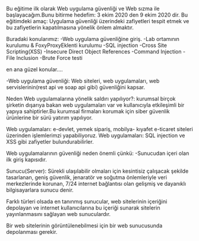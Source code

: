 Bu eğitime ilk olarak Web uygulama güvenliği ve Web sızma ile başlayacağım.Bunu bitirme hedefim: 3 ekim 2020 den 9 ekim 2020 dir.
Bu eğitimdeki amaç: Uygulama güvenliği üzerindeki zafiyetleri tespit etmek ve bu zafiyetlerin kapatılmasına yönelik önlem almaktır.

Buradaki konularımız:
-Web uygulama güvenliğine giriş.
-Lab ortamının kurulumu & FoxyProxyEklenti kurulumu
-SQL injection
-Cross Site Scripting(XSS)
-Insecure Direct Object References 
-Command Injection 
-File Inclusion 
-Brute Force testi

en ana güzel konular....

-Web uygulama güvenliği: Web siteleri, web uygulamaları, web servislerinin(rest api ve soap api gibi) güvenliğini kapsar.

Neden Web uygulamalarına yönelik saldırı yapılıyor?: kurumsal birçok şirketin dışarıya bakan web uygulamaları var ve kullanıcıyla etkileşimli bir yapıya sahiptirler.Bu kurumsal firmaları korumak için siber güvenlik ürünlerine bir sürü yatırım yapılıyor.

Web uygulamaları: e-devlet, yemek sipariş, mobilya- kıyafet e-ticaret siteleri üzerinden işlemlerimzi yapabiliyoruz.
Web uygulamaları: SQL injection ve XSS gibi zafiyetler bulundurabilirler.

Web uygulamalarının güvenliği neden önemli çünkü:
-Sunucudan içeri olan ilk giriş kapısıdır.

Sunucu(Server): Sürekli ulaşılabilir olmaları için kesintisiz çalışacak şekilde tasarlanan, geniş güvenlik, jenaratör ve soğutma önlemleriyle veri merkezlerinde korunan, 7/24 internet bağlantısı olan gelişmiş ve dayanıklı bilgisayarlara sunucu denir.

Farklı türleri olsada en tanınmış sunucular, web sitelerinin içeriğini depolayan ve internet kullanıcılarına bu içeriği sunarak sitelerin yayınlanmasını 
sağlayan web sunuculardır.

Bir web sitelerinin görüntülenebilmesi için bir web sunucusunda depolanması gerekir.



